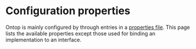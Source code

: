 # Configuration properties

Ontop is mainly configured by through entries in a [properties file](https://en.wikipedia.org/wiki/.properties). 
This page lists the available properties except those used for binding an implementation to an interface. 

<script>

export default {
    data() {
        return {
            json : {}
        }
    },
    async created() {
        const response = await fetch("https://raw.githubusercontent.com/ontop/ontop/feature/property-description/documentation/property_description.json");
        const responseJson = await response.json();
        this.json = responseJson;
    }
}
</script>

<vue-json-to-table :data="json"></vue-json-to-table>
